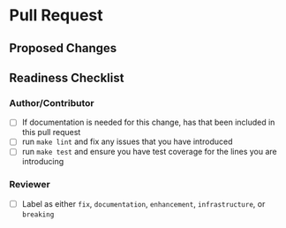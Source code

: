 # Pull Request
<!-- 
PR title needs to be prefixed with a conventional commit type
(build,chore,ci,docs,feat,fix,perf,refactor,revert,style,test)

It should also be brief and descriptive for a good changelog entry

examples: "feat: add new logger" or "fix: remove unused imports"
-->

## Proposed Changes
<!-- Describe what the changes are and link to a GitHub Issue if one exists -->

## Readiness Checklist

### Author/Contributor

- [ ] If documentation is needed for this change, has that been included in this pull request
- [ ] run `make lint` and fix any issues that you have introduced
- [ ] run `make test` and ensure you have test coverage for the lines you are introducing

### Reviewer

- [ ] Label as either `fix`, `documentation`, `enhancement`, `infrastructure`, or `breaking`
